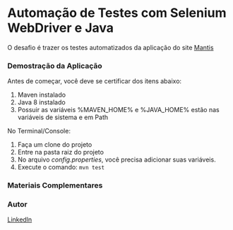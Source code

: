 <h1>Automação de Testes com Selenium WebDriver e Java</h1>

<p>O desafio é trazer os testes automatizados da aplicação do site <a href="https://mantis-prova.base2.com.br/login_page.php">Mantis</a> </p>

<h3>Demostração da Aplicação</h3>
<p>Antes de começar, você deve se certificar dos itens abaixo:</p>
<ol>
	<li>Maven instalado</code></li>
	<li>Java 8 instalado</li> 
	<li>Possuir as variáveis %MAVEN_HOME% e %JAVA_HOME% estão nas variáveis de sistema e em Path</li>
</ol>
<p></p>

<p>No Terminal/Console:</p>
<ol>
	<li>Faça um clone do projeto</code></li>
	<li>Entre na pasta raiz do projeto</li> 
	<li>No arquivo <i>config.properties</i>, você precisa adicionar suas variáveis.</li>
	<li>Execute o comando: <code>mvn test</code></li>
</ol>

<h3>Materiais Complementares</h3>

<h3>Autor</h3>

<a href="https://www.linkedin.com/in/jean-alvaro-vieira-villa-lobos-658033163/">Linkedln</a>
